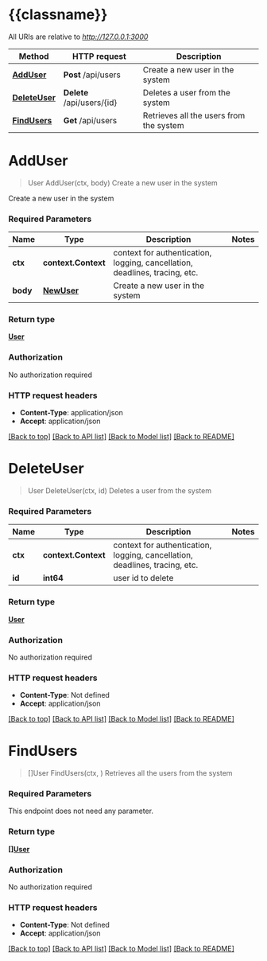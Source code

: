 # {{classname}}

All URIs are relative to *http://127.0.0.1:3000*

Method | HTTP request | Description
------------- | ------------- | -------------
[**AddUser**](DefaultApi.md#AddUser) | **Post** /api/users | Create a new user in the system
[**DeleteUser**](DefaultApi.md#DeleteUser) | **Delete** /api/users/{id} | Deletes a user from the system
[**FindUsers**](DefaultApi.md#FindUsers) | **Get** /api/users | Retrieves all the users from the system

# **AddUser**
> User AddUser(ctx, body)
Create a new user in the system

Create a new user in the system

### Required Parameters

Name | Type | Description  | Notes
------------- | ------------- | ------------- | -------------
 **ctx** | **context.Context** | context for authentication, logging, cancellation, deadlines, tracing, etc.
  **body** | [**NewUser**](NewUser.md)| Create a new user in the system | 

### Return type

[**User**](User.md)

### Authorization

No authorization required

### HTTP request headers

 - **Content-Type**: application/json
 - **Accept**: application/json

[[Back to top]](#) [[Back to API list]](../README.md#documentation-for-api-endpoints) [[Back to Model list]](../README.md#documentation-for-models) [[Back to README]](../README.md)

# **DeleteUser**
> User DeleteUser(ctx, id)
Deletes a user from the system

### Required Parameters

Name | Type | Description  | Notes
------------- | ------------- | ------------- | -------------
 **ctx** | **context.Context** | context for authentication, logging, cancellation, deadlines, tracing, etc.
  **id** | **int64**| user id to delete | 

### Return type

[**User**](User.md)

### Authorization

No authorization required

### HTTP request headers

 - **Content-Type**: Not defined
 - **Accept**: application/json

[[Back to top]](#) [[Back to API list]](../README.md#documentation-for-api-endpoints) [[Back to Model list]](../README.md#documentation-for-models) [[Back to README]](../README.md)

# **FindUsers**
> []User FindUsers(ctx, )
Retrieves all the users from the system

### Required Parameters
This endpoint does not need any parameter.

### Return type

[**[]User**](User.md)

### Authorization

No authorization required

### HTTP request headers

 - **Content-Type**: Not defined
 - **Accept**: application/json

[[Back to top]](#) [[Back to API list]](../README.md#documentation-for-api-endpoints) [[Back to Model list]](../README.md#documentation-for-models) [[Back to README]](../README.md)

